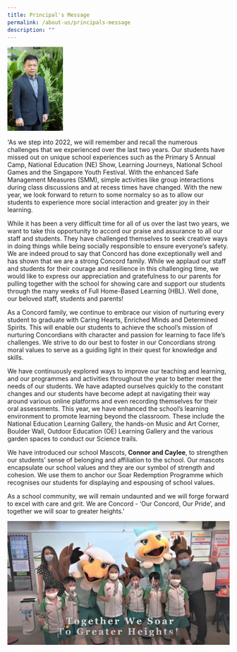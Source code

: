 ```yaml
---
title: Principal's Message
permalink: /about-us/principals-message
description: ""
---
```

<img src="/images/IMG_2363.jpeg" 
     style="width:25%">

'As we step into 2022, we will remember and recall the numerous challenges that we experienced over the last two years. Our students have missed out on unique school experiences such as the Primary 5 Annual Camp, National Education (NE) Show, Learning Journeys, National School Games and the Singapore Youth Festival. With the enhanced Safe Management Measures (SMM), simple activities like group interactions during class discussions and at recess times have changed. With the new year, we look forward to return to some normalcy so as to allow our students to experience more social interaction and greater joy in their learning.

While it has been a very difficult time for all of us over the last two years, we want to take this opportunity to accord our praise and assurance to all our staff and students. They have challenged themselves to seek creative ways in doing things while being socially responsible to ensure everyone’s safety. We are indeed proud to say that Concord has done exceptionally well and has shown that we are a strong Concord family. While we applaud our staff and students for their courage and resilience in this challenging time, we would like to express our appreciation and gratefulness to our parents for pulling together with the school for showing care and support our students through the many weeks of Full Home-Based Learning (HBL). Well done, our beloved staff, students and parents!

As a Concord family, we continue to embrace our vision of nurturing every student to graduate with Caring Hearts, Enriched Minds and Determined Spirits. This will enable our students to achieve the school’s mission of nurturing Concordians with character and passion for learning to face life’s challenges. We strive to do our best to foster in our Concordians strong moral values to serve as a guiding light in their quest for knowledge and skills.

We have continuously explored ways to improve our teaching and learning, and our programmes and activities throughout the year to better meet the needs of our students. We have adapted ourselves quickly to the constant changes and our students have become adept at navigating their way around various online platforms and even recording themselves for their oral assessments. This year, we have enhanced the school’s learning environment to promote learning beyond the classroom. These include the National Education Learning Gallery, the hands-on Music and Art Corner, Boulder Wall, Outdoor Education (OE) Learning Gallery and the various garden spaces to conduct our Science trails.

We have introduced our school Mascots, **Connor and Caylee**, to strengthen our students’ sense of belonging and affiliation to the school. Our mascots encapsulate our school values and they are our symbol of strength and cohesion. We use them to anchor our Soar Redemption Programme which recognises our students for displaying and espousing of school values.     

As a school community, we will remain undaunted and we will forge forward to excel with care and grit. We are Concord - ‘Our Concord, Our Pride’, and together we will soar to greater heights.'

![](/images/mascot%20and%20SLs.jpeg)